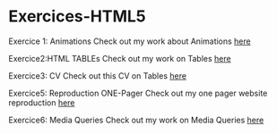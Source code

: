 # Exercices-HTML5


Exercice 1: Animations
Check out my work about Animations [here](https://thomatang.github.io/Exercices-HTML5/Exercice_1_Animations/)

Exercice2:HTML TABLEs
Check out my work on Tables [here](https://thomatang.github.io/Exercices-HTML5/)

Exercice3: CV
Check out this CV on Tables [here](https://thomatang.github.io/Exercices-HTML5/)

Exercice5: Reproduction ONE-Pager
Check out my one pager website reproduction [here](https://thomatang.github.io/Exercices-HTML5/)

Exercice6: Media Queries
Check out my work on Media Queries [here](https://thomatang.github.io/Exercices-HTML5/)

